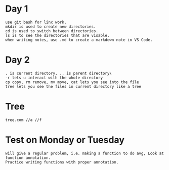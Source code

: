 
# Day 1

    use git bash for linx work.
    mkdir is used to create new directories.
    cd is used to switch between directories.
    ls is to see the directories that are visable.
    when writing notes, use .md to create a markdown note in VS Code.     

# Day 2

    . is current directory, .. is parent directory\
    -r lets u interact with the whole directory
    cp copy, rm remove, mv move, cat lets you see into the file  
    tree lets you see the files in current directory like a tree

# Tree

    tree.com //a //f

# Test on Monday or Tuesday

    will give a regular problem, i.e. making a function to do avg, Look at function annotation.
    Practice writing functions with proper annotation. 
